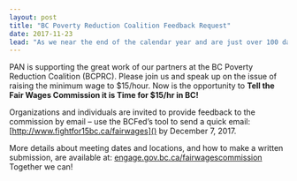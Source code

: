 ```yaml
---
layout: post
title: "BC Poverty Reduction Coalition Feedback Request"
date: 2017-11-23
lead: "As we near the end of the calendar year and are just over 100 days into the current school year, it is a time of reflection in our province."
---
```


PAN is supporting the great work of our partners at the BC Poverty Reduction Coalition (BCPRC). Please join us and speak up on the issue of raising the minimum wage to $15/hour. Now is the opportunity to **Tell the Fair Wages Commission it is Time for $15/hr in BC!**

Organizations and individuals are invited to provide feedback to the commission by email – use the BCFed’s tool to send a quick email: [http://www.fightfor15bc.ca/fairwages]() by December 7, 2017.

More details about meeting dates and locations, and how to make a written submission, are available at:  [engage.gov.bc.ca/fairwagescommission]()
​
Together we can!